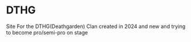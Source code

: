 # DTHG
Site For the DTHG(Deathgarden) Clan created in 2024 and new and trying to become pro/semi-pro on stage
